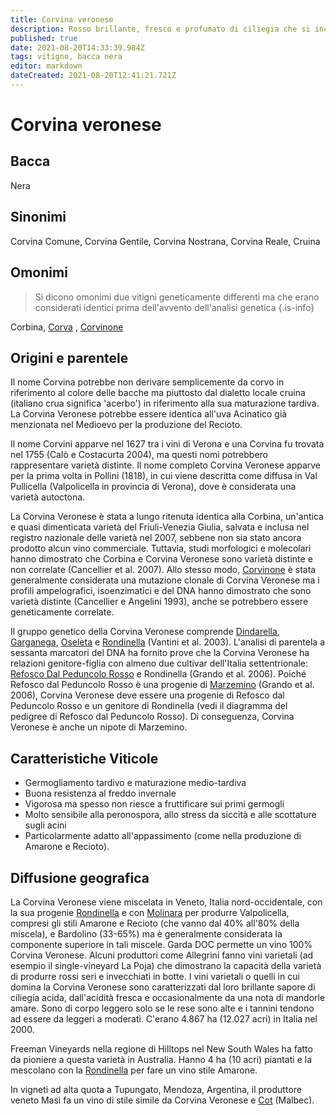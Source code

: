 ```yaml
---
title: Corvina veronese
description: Rosso brillante, fresco e profumato di ciliegia che si incontra più spesso in Valpolicella e Bardolino
published: true
date: 2021-08-20T14:33:39.984Z
tags: vitigno, bacca nera
editor: markdown
dateCreated: 2021-08-20T12:41:21.721Z
---
```


# Corvina veronese

## Bacca
Nera
## Sinonimi
Corvina Comune, Corvina Gentile, Corvina Nostrana, Corvina Reale, Cruina

## Omonimi
> Si dicono omonimi due vitigni geneticamente differenti ma che erano considerati identici prima dell'avvento dell'analisi genetica
{.is-info}

Corbina, [Corva](/vitigni/bacca-nera/corva) , [Corvinone](/vitigni/bacca-nera/corvinone)

## Origini e parentele

Il nome Corvina potrebbe non derivare semplicemente da corvo in riferimento al colore delle bacche ma piuttosto dal dialetto locale cruina (italiano crua significa 'acerbo') in riferimento alla sua maturazione tardiva. La Corvina Veronese potrebbe essere identica all'uva Acinatico già menzionata nel Medioevo per la produzione del Recioto.

Il nome Corvini apparve nel 1627 tra i vini di Verona e una Corvina fu trovata nel 1755 (Calò e Costacurta 2004), ma questi nomi potrebbero rappresentare varietà distinte. Il nome completo Corvina Veronese apparve per la prima volta in Pollini (1818), in cui viene descritta come diffusa in Val Pullicella (Valpolicella in provincia di Verona), dove è considerata una varietà autoctona.

La Corvina Veronese è stata a lungo ritenuta identica alla Corbina, un'antica e quasi dimenticata varietà del Friuli-Venezia Giulia, salvata e inclusa nel registro nazionale delle varietà nel 2007, sebbene non sia stato ancora prodotto alcun vino commerciale. Tuttavia, studi morfologici e molecolari hanno dimostrato che Corbina e Corvina Veronese sono varietà distinte e non correlate (Cancellier et al. 2007). Allo stesso modo, [Corvinone](/vitigni/bacca-nera/corvinone) è stata generalmente considerata una mutazione clonale di Corvina Veronese ma i profili ampelografici, isoenzimatici e del DNA hanno dimostrato che sono varietà distinte (Cancellier e Angelini 1993), anche se potrebbero essere geneticamente correlate.

Il gruppo genetico della Corvina Veronese comprende [Dindarella](/vitigni/bacca-nera/dindarella), [Garganega](/vitigni/bacca-bianca/garganega), [Oseleta](/vitigni/bacca-nera/oseleta) e [Rondinella](/vitigni/bacca-nera/rondinella) (Vantini et al. 2003). L'analisi di parentela a sessanta marcatori del DNA ha fornito prove che la Corvina Veronese ha relazioni genitore-figlia con almeno due cultivar dell'Italia settentrionale: [Refosco Dal Peduncolo Rosso](/vitigni/bacca-nera/refosco-dal-peduncolo-rosso) e Rondinella (Grando et al. 2006). Poiché Refosco dal Peduncolo Rosso è una progenie di [Marzemino](/vitigni/bacca-nera/marzemino) (Grando et al. 2006), Corvina Veronese deve essere una progenie di Refosco dal Peduncolo Rosso e un genitore di Rondinella (vedi il diagramma del pedigree di Refosco dal Peduncolo Rosso). Di conseguenza, Corvina Veronese è anche un nipote di Marzemino.

## Caratteristiche Viticole

- Germogliamento tardivo e maturazione medio-tardiva
- Buona resistenza al freddo invernale
- Vigorosa ma spesso non riesce a fruttificare sui primi germogli
- Molto sensibile alla peronospora, allo stress da siccità e alle scottature sugli acini 
- Particolarmente adatto all'appassimento (come nella produzione di Amarone e Recioto).

## Diffusione geografica

La Corvina Veronese viene miscelata in Veneto, Italia nord-occidentale, con la sua progenie [Rondinella](/vitigni/bacca-nera/rondinella) e con [Molinara](/vitigni/bacca-nera/molinara) per produrre Valpolicella, compresi gli stili Amarone e Recioto (che vanno dal 40% all'80% della miscela), e Bardolino (33-65%) ma è generalmente considerata la componente superiore in tali miscele. Garda DOC permette un vino 100% Corvina Veronese. Alcuni produttori come Allegrini fanno vini varietali (ad esempio il single-vineyard La Poja) che dimostrano la capacità della varietà di produrre rossi seri e invecchiati in botte. I vini varietali o quelli in cui domina la Corvina Veronese sono caratterizzati dal loro brillante sapore di ciliegia acida, dall'acidità fresca e occasionalmente da una nota di mandorle amare. Sono di corpo leggero solo se le rese sono alte e i tannini tendono ad essere da leggeri a moderati. C'erano 4.867 ha (12.027 acri) in Italia nel 2000.

Freeman Vineyards nella regione di Hilltops nel New South Wales ha fatto da pioniere a questa varietà in Australia. Hanno 4 ha (10 acri) piantati e la mescolano con la [Rondinella](/vitigni/bacca-nera/rondinella) per fare un vino stile Amarone.

In vigneti ad alta quota a Tupungato, Mendoza, Argentina, il produttore veneto Masi fa un vino di stile simile da Corvina Veronese e [Cot](/vitigni/bacca-nera/cot) (Malbec).